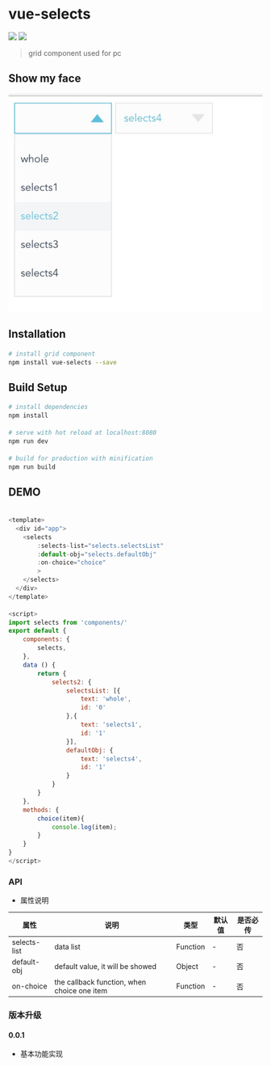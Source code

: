 # vue-selects
<p>
    <img height="18" src="https://img.shields.io/badge/vue-v2.1.10-green.svg">
    <img height="18" src="https://img.shields.io/badge/npm-v0.0.1-blue.svg">
</p>

> grid component used for pc

## Show my face
<p>
	<img width="600px" src="https://github.com/xinxingyu/vue-selects/blob/master/static/img/select.jpg">
<p>

## Installation
``` bash
# install grid component
npm install vue-selects --save
```

## Build Setup

``` bash
# install dependencies
npm install

# serve with hot reload at localhost:8080
npm run dev

# build for production with minification
npm run build
```

## DEMO

```javascript

<template>
  <div id="app">
  	<selects
  		:selects-list="selects.selectsList"
  		:default-obj="selects.defaultObj"
  		:on-choice="choice"
  		>
  	</selects>
  </div>
</template>

<script>
import selects from 'components/'
export default {
	components: {
		selects,
	},
	data () {
		return {
			selects2: {
				selectsList: [{
					text: 'whole',
					id: '0'
				},{
					text: 'selects1',
					id: '1'
				}],
				defaultObj: {
					text: 'selects4',
					id: '1'
				}
			}
		}
	},
	methods: {
		choice(item){
			console.log(item);
		}
	}
}
</script>
```

### API
* 属性说明

|属性|说明|类型|默认值|是否必传|
|---|----|---|-----|-------|
|selects-list|data list|Function|-|否|
|default-obj|default value, it will be showed|Object|-|否|
|on-choice|the callback function, when choice one item|Function|-|否|


### 版本升级
#### 0.0.1
* 基本功能实现
